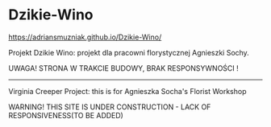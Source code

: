 # Dzikie-Wino

https://adriansmuzniak.github.io/Dzikie-Wino/

Projekt Dzikie Wino: projekt dla pracowni florystycznej Agnieszki Sochy.

UWAGA!
STRONA W TRAKCIE BUDOWY, BRAK RESPONSYWNOŚCI !

__________________________________________________________________________

Virginia Creeper Project: this is for Agnieszka Socha's Florist Workshop

WARNING!
THIS SITE IS UNDER CONSTRUCTION - LACK OF RESPONSIVENESS(TO BE ADDED)
